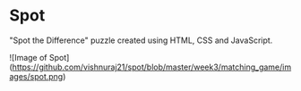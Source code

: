 # Spot 
"Spot the Difference" puzzle created using HTML, CSS and JavaScript.

![Image of Spot] 
(https://github.com/vishnuraj21/spot/blob/master/week3/matching_game/images/spot.png)
